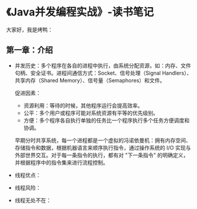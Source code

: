 # 《Java并发编程实战》-读书笔记

大家好，我是烤鸭：
	

## 第一章：介绍

- 并发历史：多个程序在各自的进程中执行，由系统分配资源，如：内存、文件句柄、安全证书。进程间通信方式：Socket、信号处理（Signal Handlers）、共享内存（Shared Memory）、信号量（Semaphores）和文件。

  促进因素：

  - 资源利用：等待的时候，其他程序运行会提高效率。
  - 公平：多个用户或程序可能对系统资源有平等的优先级别。
  - 方便：多个程序各自执行单独的任务比一个程序执行多个任务方便调度和协调。

  早期分时共享系统，每一个进程都是一个虚拟的冯诺依曼机：拥有内存空间、存储指令和数据，根据机器语言来顺序执行指令，通过操作系统的 I/O 实现与外部世界交互。对于每一条指令的执行，都有对 "下一条指令" 的明确定义，并根据程序中的指令集来进行流程控制。

  

- 线程优点：

- 线程风险：

- 线程无处不在：

